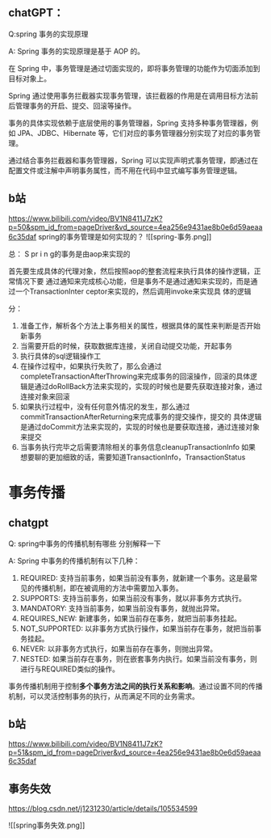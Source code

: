## chatGPT：
Q:spring 事务的实现原理

A: Spring 事务的实现原理是基于 AOP 的。

在 Spring 中，事务管理是通过切面实现的，即将事务管理的功能作为切面添加到目标对象上。

Spring 通过使用事务拦截器实现事务管理，该拦截器的作用是在调用目标方法前后管理事务的开启、提交、回滚等操作。

事务的具体实现依赖于底层使用的事务管理器，Spring 支持多种事务管理器，例如 JPA、JDBC、Hibernate 等，它们对应的事务管理器分别实现了对应的事务管理。

通过结合事务拦截器和事务管理器，Spring 可以实现声明式事务管理，即通过在配置文件或注解中声明事务属性，而不用在代码中显式编写事务管理逻辑。

## b站
https://www.bilibili.com/video/BV1N8411J7zK?p=50&spm_id_from=pageDriver&vd_source=4ea256e9431ae8b0e6d59aeaa6c35daf
spring的事务管理是如何实现的？
![[spring-事务.png]]


总：
S pr i n g的事务是由aop来实现的

首先要生成具体的代理对象，然后按照aop的整套流程来执行具体的操作逻辑，正常情况下要 通过通知来完成核心功能，但是事务不是通过通知来实现的，而是通过一个TransactionInter ceptor来实现的，然后调用invoke来实现具 体的逻辑 

分：
1. 准备工作，解析各个方法上事务相关的属性，根据具体的属性来判断是否开始新事务 
2. 当需要开启的时候，获取数据库连接，关闭自动提交功能，开起事务 
3. 执行具体的sql逻辑操作工
4. 在操作过程中，如果执行失败了，那么会通过completeTransactionAfterThrowing来完成事务的回滚操作，回滚的具体逻 辑是通过doRollBack方法来实现的，实现的时候也是要先获取连接对象，通过连接对象来回滚 
5. 如果执行过程中，没有任何意外情况的发生，那么通过commitTransactionAfterReturning来完成事务的提交操作，提交的 具体逻辑是通过doCommit方法来实现的，实现的时候也是要获取连接，通过连接对象来提交 
6. 当事务执行完毕之后需要清除相关的事务信息cleanupTransactionInfo 如果想要聊的更加细致的话，需要知道TransactionInfo，TransactionStatus

# 事务传播
## chatgpt
Q: spring中事务的传播机制有哪些 分别解释一下

A: Spring 中事务的传播机制有以下几种：

1.  REQUIRED: 支持当前事务，如果当前没有事务，就新建一个事务。这是最常见的传播机制，即在被调用的方法中需要加入事务。
2.  SUPPORTS: 支持当前事务，如果当前没有事务，就以非事务方式执行。
3.  MANDATORY: 支持当前事务，如果当前没有事务，就抛出异常。
4.  REQUIRES_NEW: 新建事务，如果当前存在事务，就把当前事务挂起。
5.  NOT_SUPPORTED: 以非事务方式执行操作，如果当前存在事务，就把当前事务挂起。
6.  NEVER: 以非事务方式执行，如果当前存在事务，则抛出异常。
7.  NESTED: 如果当前存在事务，则在嵌套事务内执行。如果当前没有事务，则进行与REQUIRED类似的操作。

事务传播机制用于控制**多个事务方法之间的执行关系和影响**。通过设置不同的传播机制，可以灵活控制事务的执行，从而满足不同的业务需求。

## b站
https://www.bilibili.com/video/BV1N8411J7zK?p=51&spm_id_from=pageDriver&vd_source=4ea256e9431ae8b0e6d59aeaa6c35daf

## 事务失效

https://blog.csdn.net/j1231230/article/details/105534599

![[spring事务失效.png]]